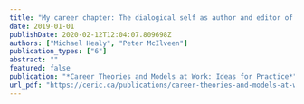 ```yaml
---
title: "My career chapter: The dialogical self as author and editor of a career autobiography"
date: 2019-01-01
publishDate: 2020-02-12T12:04:07.809698Z
authors: ["Michael Healy", "Peter McIlveen"]
publication_types: ["6"]
abstract: ""
featured: false
publication: "*Career Theories and Models at Work: Ideas for Practice*"
url_pdf: "https://ceric.ca/publications/career-theories-and-models-at-work-ideas-for-practice/"
---
```


